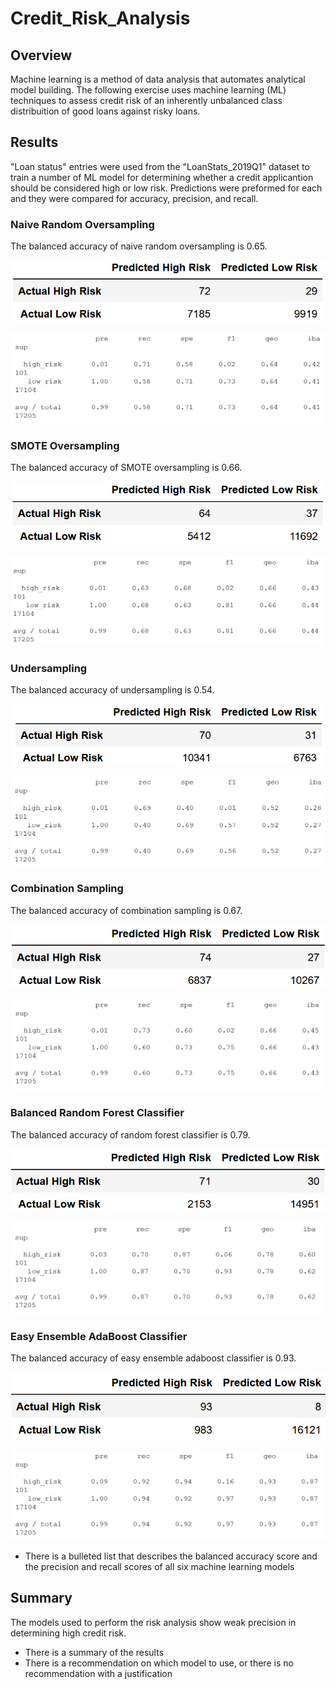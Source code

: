 # Credit_Risk_Analysis

## Overview
Machine learning is a method of data analysis that automates analytical model building. The following exercise uses machine learning (ML) techniques to assess credit risk of an inherently unbalanced class distribuition of good loans against risky loans.


## Results
"Loan status" entries were used from the "LoanStats_2019Q1" dataset to train a number of ML model for determining whether a credit applicantion should be considered high or low risk. Predictions were preformed for each and they were compared for accuracy, precision, and recall.

### Naive Random Oversampling

The balanced accuracy of naive random oversampling is 0.65.

![CM_NaiveRandomOversampling](https://github.com/jp3tty/Credit_Risk_Analysis/blob/main/Images/ConfusionMatrix_NaiveRandomOversample.PNG)

![ClassReport_NaiveRandomOversampling](https://github.com/jp3tty/Credit_Risk_Analysis/blob/main/Images/ClassReport_NaiveRandomOversample.PNG)


### SMOTE Oversampling

The balanced accuracy of SMOTE oversampling is 0.66.

![CM_SMOTEOversampling](https://github.com/jp3tty/Credit_Risk_Analysis/blob/main/Images/ConfusionMatrix_SMOTE_Oversampling.PNG)

![ClassReport_SMOTEOversampling](https://github.com/jp3tty/Credit_Risk_Analysis/blob/main/Images/ClassReport_SMOTE_Oversampling.PNG)


### Undersampling

The balanced accuracy of undersampling is 0.54.

![CM_Undersampling](https://github.com/jp3tty/Credit_Risk_Analysis/blob/main/Images/ConfusionMatrix_Undersampling.PNG)

![ClassReport_Undersampling](https://github.com/jp3tty/Credit_Risk_Analysis/blob/main/Images/ClassRepot_Undersampling.PNG)


### Combination Sampling

The balanced accuracy of combination sampling is 0.67.

![CM_CombinationSampling](https://github.com/jp3tty/Credit_Risk_Analysis/blob/main/Images/ConfusionMatrix_Combined.PNG)

![ClassReport_CombinationSampling](https://github.com/jp3tty/Credit_Risk_Analysis/blob/main/Images/ClassReport_Combined.PNG)


### Balanced Random Forest Classifier

The balanced accuracy of random forest classifier is 0.79.

![CM_BRFC](https://github.com/jp3tty/Credit_Risk_Analysis/blob/main/Images/ConfusionMatrix_BalancedRandomForestClassifier.PNG)

![ClassReport_BRFC](https://github.com/jp3tty/Credit_Risk_Analysis/blob/main/Images/ClassRepot_BalancedRandomForestClassifier.PNG)


### Easy Ensemble AdaBoost Classifier

The balanced accuracy of easy ensemble adaboost classifier is 0.93.

![CM_EEAC](https://github.com/jp3tty/Credit_Risk_Analysis/blob/main/Images/ConfusionMatrix_EasyEnsembleAdaBoostClassifier.PNG)

![ClassReport_EEAC](https://github.com/jp3tty/Credit_Risk_Analysis/blob/main/Images/ClassReport_EasyEnsembleAdaBoostClassifier.PNG)



* There is a bulleted list that describes the balanced accuracy score and the precision and recall scores of all six machine learning models



## Summary
The models used to perform the risk analysis show weak precision in determining high credit risk. 

* There is a summary of the results
* There is a recommendation on which model to use, or there is no recommendation with a justification